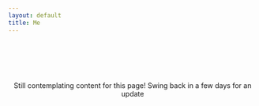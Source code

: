 ```yaml
---
layout: default
title: Me
---
```

<br>
<br>
<br>
<br>
<p align = "center"> Still contemplating content for this page! Swing back in a few days for an update</p>
<br>
<br>
<br>


